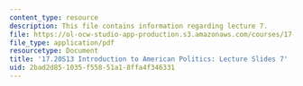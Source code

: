 ```yaml
---
content_type: resource
description: This file contains information regarding lecture 7.
file: https://ol-ocw-studio-app-production.s3.amazonaws.com/courses/17-20-introduction-to-american-politics-spring-2013/2bad2d851035f55851a18ffa4f346331_MIT17_20S13_Lecture7.pdf
file_type: application/pdf
resourcetype: Document
title: '17.20S13 Introduction to American Politics: Lecture Slides 7'
uid: 2bad2d85-1035-f558-51a1-8ffa4f346331
---
```

